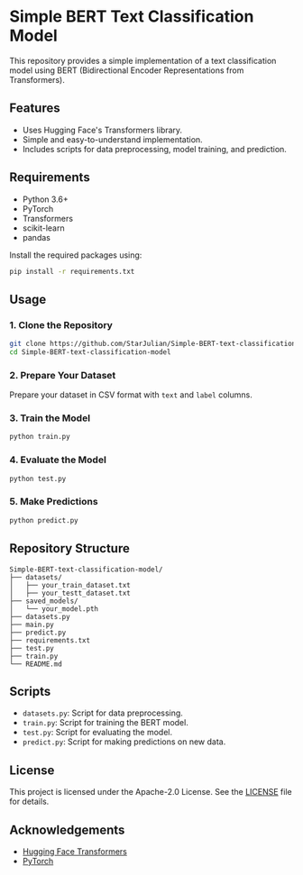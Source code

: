 
# Simple BERT Text Classification Model

This repository provides a simple implementation of a text classification model using BERT (Bidirectional Encoder Representations from Transformers).

## Features

- Uses Hugging Face's Transformers library.
- Simple and easy-to-understand implementation.
- Includes scripts for data preprocessing, model training, and prediction.

## Requirements

- Python 3.6+
- PyTorch
- Transformers
- scikit-learn
- pandas

Install the required packages using:
```bash
pip install -r requirements.txt
```

## Usage

### 1. Clone the Repository
```bash
git clone https://github.com/StarJulian/Simple-BERT-text-classification-model.git
cd Simple-BERT-text-classification-model
```

### 2. Prepare Your Dataset
Prepare your dataset in CSV format with `text` and `label` columns.


### 3. Train the Model
```bash
python train.py 
```

### 4. Evaluate the Model
```bash
python test.py 
```

### 5. Make Predictions
```bash
python predict.py
```

## Repository Structure

```
Simple-BERT-text-classification-model/
├── datasets/
│   ├── your_train_dataset.txt
│   ├── your_testt_dataset.txt
├── saved_models/
│   └── your_model.pth
├── datasets.py
├── main.py
├── predict.py
├── requirements.txt
├── test.py
├── train.py
└── README.md
```

## Scripts

- `datasets.py`: Script for data preprocessing.
- `train.py`: Script for training the BERT model.
- `test.py`: Script for evaluating the model.
- `predict.py`: Script for making predictions on new data.

## License

This project is licensed under the Apache-2.0 License. See the [LICENSE](LICENSE) file for details.

## Acknowledgements

- [Hugging Face Transformers](https://github.com/huggingface/transformers)
- [PyTorch](https://pytorch.org/)